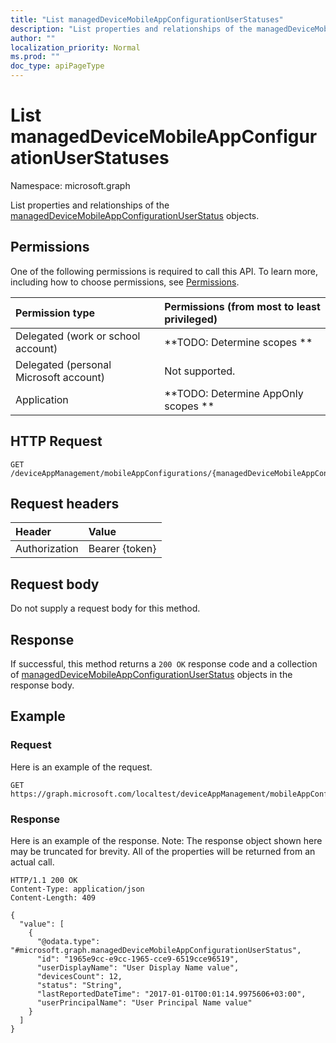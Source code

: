```yaml
---
title: "List managedDeviceMobileAppConfigurationUserStatuses"
description: "List properties and relationships of the managedDeviceMobileAppConfigurationUserStatus objects."
author: ""
localization_priority: Normal
ms.prod: ""
doc_type: apiPageType
---
```


# List managedDeviceMobileAppConfigurationUserStatuses

Namespace: microsoft.graph

List properties and relationships of the [managedDeviceMobileAppConfigurationUserStatus](../resources/manageddevicemobileappconfigurationuserstatus.md) objects.

## Permissions
One of the following permissions is required to call this API. To learn more, including how to choose permissions, see [Permissions](/concepts/permissions-reference.md).

|Permission type|Permissions (from most to least privileged)|
|:---|:---|
|Delegated (work or school account)|**TODO: Determine scopes **|
|Delegated (personal Microsoft account)|Not supported.|
|Application|**TODO: Determine AppOnly scopes **|

## HTTP Request
<!-- {
  "blockType": "ignored"
}
-->
``` http
GET /deviceAppManagement/mobileAppConfigurations/{managedDeviceMobileAppConfigurationId}/userStatuses
```

## Request headers
|Header|Value|
|:---|:---|
|Authorization|Bearer {token}|

## Request body
Do not supply a request body for this method.

## Response
If successful, this method returns a `200 OK` response code and a collection of [managedDeviceMobileAppConfigurationUserStatus](../resources/manageddevicemobileappconfigurationuserstatus.md) objects in the response body.

## Example

### Request
Here is an example of the request.
<!-- {
  "blockType": "request",
  "name": "get_manageddevicemobileappconfigurationuserstatus"
}
-->
``` http
GET https://graph.microsoft.com/localtest/deviceAppManagement/mobileAppConfigurations/{managedDeviceMobileAppConfigurationId}/userStatuses
```

### Response
Here is an example of the response. Note: The response object shown here may be truncated for brevity. All of the properties will be returned from an actual call.
<!-- {
  "blockType": "response",
  "truncated": true,
  "@odata.type": "collection(microsoft.graph.manageddevicemobileappconfigurationuserstatus)"
}
-->
``` http
HTTP/1.1 200 OK
Content-Type: application/json
Content-Length: 409

{
  "value": [
    {
      "@odata.type": "#microsoft.graph.managedDeviceMobileAppConfigurationUserStatus",
      "id": "1965e9cc-e9cc-1965-cce9-6519cce96519",
      "userDisplayName": "User Display Name value",
      "devicesCount": 12,
      "status": "String",
      "lastReportedDateTime": "2017-01-01T00:01:14.9975606+03:00",
      "userPrincipalName": "User Principal Name value"
    }
  ]
}
```

